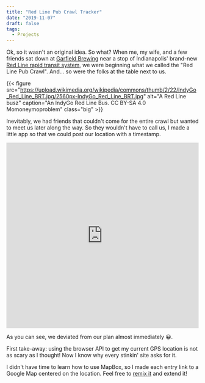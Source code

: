 ```yaml
---
title: "Red Line Pub Crawl Tracker"
date: "2019-11-07"
draft: false
tags:
  - Projects
---
```


Ok, so it wasn't an original idea. So what? When me, my wife, and a few friends sat down at [Garfield Brewing](http://garfieldbrewery.com/) near a stop of Indianapolis' brand-new [Red Line rapid transit system](https://indyconnect.org/the-central-indiana-transit-plan/about-the-red-line/), we were beginning what we called the "Red Line Pub Crawl". And... so were the folks at the table next to us.

{{< figure src="https://upload.wikimedia.org/wikipedia/commons/thumb/2/22/IndyGo_Red_Line_BRT.jpg/2560px-IndyGo_Red_Line_BRT.jpg" alt="A Red Line busz" caption="An IndyGo Red Line Bus. CC BY-SA 4.0 Momoneymoproblem" class="big" >}}



Inevitably, we had friends that couldn't come for the entire crawl but wanted to meet us later along the way. So they wouldn't have to call us, I made a little app so that we could post our location with a timestamp. 


<div class="glitch-embed-wrap" style="height: 486px; width: 100%;">
  <iframe
    allow="geolocation; microphone; camera; midi; encrypted-media"
    src="https://glitch.com/embed/#!/embed/red-line-pub-crawl?previewSize=100&previewFirst=true&sidebarCollapsed=true"
    alt="red-line-pub-crawl on Glitch"
    style="height: 100%; width: 100%; border: 0;">
  </iframe>
</div>

As you can see, we deviated from our plan almost immediately 😀.

First take-away: using the browser API to get my current GPS location is not as scary as I thought! Now I know why every stinkin' site asks for it.

I didn't have time to learn how to use MapBox, so I made each entry link to a Google Map centered on the location. Feel free to [remix it](https://glitch.com/edit/#!/red-line-pub-crawl) and extend it!